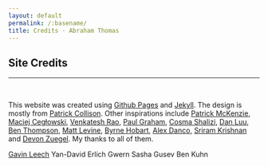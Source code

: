 ```yaml
---
layout: default
permalink: /:basename/
title: Credits · Abraham Thomas
---
```


## Site Credits 

----

<br/>

This website was created using [Github Pages] and [Jekyll].  The design is mostly from [Patrick Collison].  Other inspirations include [Patrick McKenzie], [Maciej Cegłowski], [Venkatesh Rao], [Paul Graham], [Cosma Shalizi], [Dan Luu], [Ben Thompson], [Matt Levine], [Byrne Hobart], [Alex Danco], [Sriram Krishnan] and [Devon Zuegel].  My thanks to all of them.

[Github Pages]: https://pages.github.com/
[Jekyll]: https://jekyllrb.com/
[Patrick Collison]: https://patrickcollison.com/about
[Patrick McKenzie]: https://www.kalzumeus.com/about/ 
[Maciej Cegłowski]: https://idlewords.com/about.htm
[Venkatesh Rao]: https://www.ribbonfarm.com/about/ 
[Paul Graham]: http://www.paulgraham.com/articles.html
[Cosma Shalizi]: http://bactra.org/ 
[Dan Luu]: https://danluu.com
[Ben Thompson]: https://stratechery.com/about/ 
[Matt Levine]: https://twitter.com/matt_levine
[Byrne Hobart]: https://medium.com/@byrnehobart
[Alex Danco]: https://alexdanco.com/
[Sriram Krishnan]: https://sriramk.com/
[Devon Zuegel]: https://devonzuegel.com/page/about-me 

[Gavin Leech](https://www.gleech.org)
Yan-David Erlich
Gwern
Sasha Gusev
Ben Kuhn

[email me]: mailto:at@abrahamthomas.info 